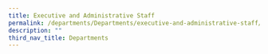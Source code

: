 ```yaml
---
title: Executive and Administrative Staff
permalink: /departments/Departments/executive-and-administrative-staff/
description: ""
third_nav_title: Departments
---
```

